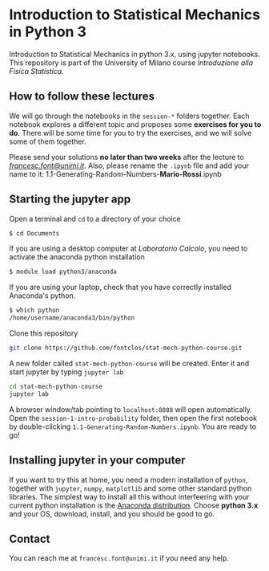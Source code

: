 # Introduction to Statistical Mechanics in Python 3
Introduction to Statistical Mechanics in python 3.x, using jupyter notebooks.
This repository is part of the University of Milano course *Introduzione alla Fisica Statistica*. 


## How to follow these lectures
We will go through the notebooks in the `session-*` folders together. Each notebook explores a different topic and proposes some **exercises for you to do**. There will be some time for you to try the exercises, and we will solve some of them together.

Please send your solutions **no later than two weeks** after the lecture to *francesc.font@unimi.it*. Also, please rename the `.ipynb` file and add your name to it: 1.1-Generating-Random-Numbers-**Mario-Rossi**.ipynb


## Starting the jupyter app
Open a terminal and `cd` to a directory of your choice
```bash
$ cd Documents
```
If you are using a desktop computer at *Laboratorio Calcolo*, you need to activate the anaconda python installation
```bash
$ module load python3/anaconda
```
If you are using your laptop, check that you have correctly installed Anaconda's python. 
```bash
$ which python
/home/username/anaconda3/bin/python
```
Clone this repository
```bash
git clone https://github.com/fontclos/stat-mech-python-course.git
```
A new folder called `stat-mech-python-course` will be created. Enter it and start jupyter by typing `jupyter lab`
```bash
cd stat-mech-python-course
jupyter lab
```
A browser window/tab pointing to `localhost:8888` will open automatically. Open the `session-1-intro-probability` folder, then open the first notebook by double-clicking `1.1-Generating-Random-Numbers.ipynb`. You are ready to go!


## Installing jupyter in your computer
If you want to try this at home, you need a modern installation of `python`, together with `jupyter`, `numpy`, `matplotlib` and some other standard python libraries. The simplest way to install all this without interfeering with your current python installation is the [Anaconda distribution](https://www.anaconda.com/download/). Choose **python 3.x** and your OS, download, install, and you should be good to go. 

## Contact
You can reach me at `francesc.font@unimi.it` if you need any help.



